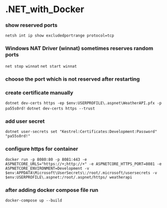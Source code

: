 # .NET_with_Docker

### show reserved ports
``` netsh int ip show excludedportrange protocol=tcp ```

### Windows NAT Driver (winnat) sometimes reserves random ports
``` net stop winnat ```
``` net start winnat ```
### choose the port which is not reserved after restarting

### create certificate manually
``` dotnet dev-certs https -ep $env:USERPROFILE\.aspnet\WeatherAPI.pfx -p pa55s0rd! ```
``` dotnet dev-certs https --trust ```
### add user secret
``` dotnet user-secrets set "Kestrel:Certificates:Development:Password" "pa55s0rd!" ```

### configure https for container
``` docker run -p 8080:80 -p 8081:443 -e ASPNETCORE_URLS="https://+;http://+" -e ASPNETCORE_HTTPS_PORT=8081 -e ASPNETCORE_ENVIRONMENT=Development -v $env:APPDATA\Microsoft\UserSecrets\:/root/.microsoft/usersecrets -v $env:USERPROFILE\.aspnet:/root/.aspnet/https/ weatherapi ```

### after adding docker compose file run
``` docker-compose up --build ```